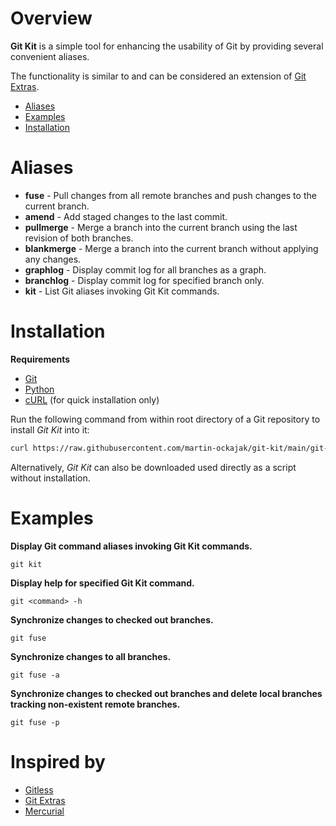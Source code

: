 # Overview

**Git Kit** is a simple tool for enhancing the usability of Git by providing several convenient aliases.

The functionality is similar to and can be considered an extension of [Git Extras](https://github.com/tj/git-extras).

- [Aliases](#aliases)
- [Examples](#examples)
- [Installation](#installation)


# Aliases

- **fuse** - Pull changes from all remote branches and push changes to the current branch.
- **amend** - Add staged changes to the last commit.
- **pullmerge** - Merge a branch into the current branch using the last revision of both branches.
- **blankmerge** - Merge a branch into the current branch without applying any changes.
- **graphlog** - Display commit log for all branches as a graph.
- **branchlog** - Display commit log for specified branch only.
- **kit** - List Git aliases invoking Git Kit commands.


# Installation

**Requirements**

- [Git](https://git-scm.com/)
- [Python](https://www.python.org/)
- [cURL](https://curl.se/) (for quick installation only)

Run the following command from within root directory of a Git repository to install *Git Kit* into it:
```bash
curl https://raw.githubusercontent.com/martin-ockajak/git-kit/main/git-kit | python3 - install .
```

Alternatively, *Git Kit* can also be downloaded used directly as a script without installation.


# Examples

**Display Git command aliases invoking Git Kit commands.**
```
git kit
```

**Display help for specified Git Kit command.**
```
git <command> -h
```

**Synchronize changes to checked out branches.**
```
git fuse
```

**Synchronize changes to all branches.**
```
git fuse -a
```

**Synchronize changes to checked out branches and delete local branches tracking non-existent remote branches.**
```
git fuse -p
```

# Inspired by

- [Gitless](https://gitless.com/)
- [Git Extras](https://github.com/tj/git-extras)
- [Mercurial](https://www.mercurial-scm.org)

